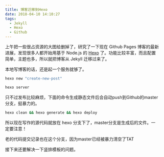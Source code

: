 ```yaml
---
title: 博客迁移到Hexo
date: 2018-04-10 14:10:27
tags:
  - Jekyll
  - Hexo
  - Github
---
```


上午把一些很占资源的大图给删掉了，研究了一下现在 Github Pages 博客的最新进展，发现很多人都开始用基于 Node.js 的 [Hexo](https://hexo.io/zh-cn/) 了。功能比较丰富，而且配置简单，主题也多，所以就把博客从 Jekyll 迁移过来了。

本地写博客的话，还是起一个服务就够了。
```bash
hexo new "create-new-post"

hexo server
```

只不过发布比较麻烦，下面的命令生成静态文件后会自动push到Github的master分支，挺暴力的。
```bash
hexo clean && hexo generate && hexo deploy
```

所以现在写作的源代码就放在 hexo 分支下了，master分支是生成后的文件。一定要注意！

老的代码提交记录也在这个分支，因为master已经被暴力清空了TAT

接下来还要解决一下竖排模板的问题。